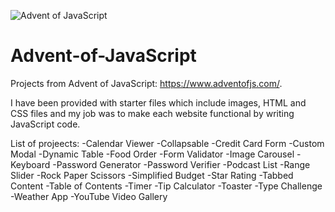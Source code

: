 ![Advent of JavaScript](https://adventofjavascript.s3.us-east-1.amazonaws.com/2021/advent-of-js-gumroad-cover.png)

# Advent-of-JavaScript

Projects from Advent of JavaScript: https://www.adventofjs.com/.

I have been provided with starter files which include images, HTML and CSS files and my job was to make each website functional by writing JavaScript code.

List of projeects:
-Calendar Viewer
-Collapsable
-Credit Card Form
-Custom Modal
-Dynamic Table
-Food Order
-Form Validator
-Image Carousel
-Keyboard
-Password Generator
-Password Verifier
-Podcast List
-Range Slider
-Rock Paper Scissors
-Simplified Budget
-Star Rating
-Tabbed Content
-Table of Contents
-Timer
-Tip Calculator
-Toaster
-Type Challenge
-Weather App
-YouTube Video Gallery
